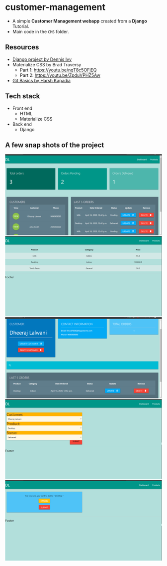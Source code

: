 # customer-management
- A simple **Customer Management webapp** created from a **Django** Tutorial.
- Main code in the `CMS` folder.

## Resources
- [Django project by Dennis Ivy](https://www.youtube.com/playlist?list=PL-51WBLyFTg2vW-_6XBoUpE7vpmoR3ztO) 
- Materialize CSS by Brad Traversy
   - Part 1: https://youtu.be/nqT8c5OFjEQ
   - Part 2: https://youtu.be/ZpduVPHZ5Aw  
- [Git Basics by Harsh Kapadia](https://github.com/HarshKapadia2/git_basics)

## Tech stack
- Front end
   - HTML
   - Materialize CSS
- Back end
   - Django

## A few snap shots of the project
![](pictures/Project1.png)
![](pictures/Project2.png)
![](pictures/Project3.png)
![](pictures/Project4.png)
![](pictures/Project5.png)